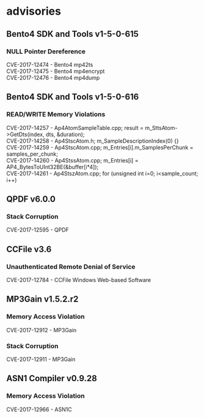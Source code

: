 # advisories

## Bento4 SDK and Tools v1-5-0-615
### NULL Pointer Dereference
CVE-2017-12474 - Bento4 mp42ts  
CVE-2017-12475 - Bento4 mp4encrypt   
CVE-2017-12476 - Bento4 mp4dump  

## Bento4 SDK and Tools v1-5-0-616
### READ/WRITE Memory Violations
CVE-2017-14257 - Ap4AtomSampleTable.cpp; result = m_SttsAtom->GetDts(index, dts, &duration);  
CVE-2017-14258 - Ap4StscAtom.h; m_SampleDescriptionIndex(0) {}  
CVE-2017-14259 - Ap4StscAtom.cpp; m_Entries[i].m_SamplesPerChunk = samples_per_chunk;  
CVE-2017-14260 - Ap4StssAtom.cpp; m_Entries[i] = AP4_BytesToUInt32BE(&buffer[i*4]);  
CVE-2017-14261 - Ap4StszAtom.cpp; for (unsigned int i=0; i<sample_count; i++)  

## QPDF v6.0.0
### Stack Corruption
CVE-2017-12595 - QPDF   

## CCFile v3.6
### Unauthenticated Remote Denial of Service 
CVE-2017-12784 - CCFile Windows Web-based Software   

## MP3Gain v1.5.2.r2
### Memory Access Violation  
CVE-2017-12912 - MP3Gain    
### Stack Corruption  
CVE-2017-12911 - MP3Gain 

## ASN1 Compiler v0.9.28
### Memory Access Violation
CVE-2017-12966 - ASN1C  
